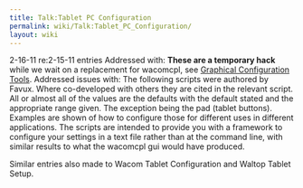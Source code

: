 ```yaml
---
title: Talk:Tablet PC Configuration
permalink: wiki/Talk:Tablet_PC_Configuration/
layout: wiki
---
```


2-16-11 re:2-15-11 entries Addressed with: **These are a temporary
hack** while we wait on a replacement for wacomcpl, see [Graphical
Configuration
Tools](/wiki/External_applications#Graphical_Configuration_Tools "wikilink").
Addressed issues with: The following scripts were authored by Favux.
Where co-developed with others they are cited in the relevant script.
All or almost all of the values are the defaults with the default stated
and the appropriate range given. The exception being the pad (tablet
buttons). Examples are shown of how to configure those for different
uses in different applications. The scripts are intended to provide you
with a framework to configure your settings in a text file rather than
at the command line, with similar results to what the wacomcpl gui would
have produced.

Similar entries also made to Wacom Tablet Configuration and Waltop
Tablet Setup.
